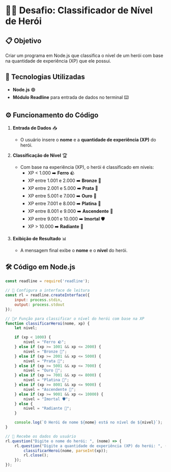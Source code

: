 # 🦸‍♂️ Desafio: Classificador de Nível de Herói

## 📋 Objetivo
Criar um programa em Node.js que classifica o nível de um herói com base na quantidade de experiência (XP) que ele possui.

## 🚀 Tecnologias Utilizadas
- **Node.js** 🟢
- **Módulo Readline** para entrada de dados no terminal ⌨️

## ⚙️ Funcionamento do Código

1. **Entrada de Dados** 📥
   - O usuário insere o **nome** e a **quantidade de experiência (XP)** do herói.

2. **Classificação de Nível** 🏆
   - Com base na experiência (XP), o herói é classificado em níveis:
     - XP < 1.000 ➡️ **Ferro** 🪨
     - XP entre 1.001 e 2.000 ➡️ **Bronze** 🥉
     - XP entre 2.001 e 5.000 ➡️ **Prata** 🥈
     - XP entre 5.001 e 7.000 ➡️ **Ouro** 🥇
     - XP entre 7.001 e 8.000 ➡️ **Platina** 💎
     - XP entre 8.001 e 9.000 ➡️ **Ascendente** 🌅
     - XP entre 9.001 e 10.000 ➡️ **Imortal** 🛡️
     - XP > 10.000 ➡️ **Radiante** 🌟

3. **Exibição de Resultado** 📊
   - A mensagem final exibe o **nome** e o **nível** do herói.

## 🛠️ Código em Node.js

```javascript
const readline = require('readline');

// 🔄 Configura a interface de leitura
const rl = readline.createInterface({
    input: process.stdin,
    output: process.stdout
});

// 🦸‍♂️ Função para classificar o nível do herói com base na XP
function classificarHeroi(nome, xp) {
    let nivel;

    if (xp < 1000) {
        nivel = "Ferro 🪨";
    } else if (xp >= 1001 && xp <= 2000) {
        nivel = "Bronze 🥉";
    } else if (xp >= 2001 && xp <= 5000) {
        nivel = "Prata 🥈";
    } else if (xp >= 5001 && xp <= 7000) {
        nivel = "Ouro 🥇";
    } else if (xp >= 7001 && xp <= 8000) {
        nivel = "Platina 💎";
    } else if (xp >= 8001 && xp <= 9000) {
        nivel = "Ascendente 🌅";
    } else if (xp >= 9001 && xp <= 10000) {
        nivel = "Imortal 🛡️";
    } else {
        nivel = "Radiante 🌟";
    }

    console.log(`O Herói de nome ${nome} está no nível de ${nivel}`);
}

// 📝 Recebe os dados do usuário
rl.question("Digite o nome do herói: ", (nome) => {
    rl.question("Digite a quantidade de experiência (XP) do herói: ", (xp) => {
        classificarHeroi(nome, parseInt(xp));
        rl.close();
    });
});

